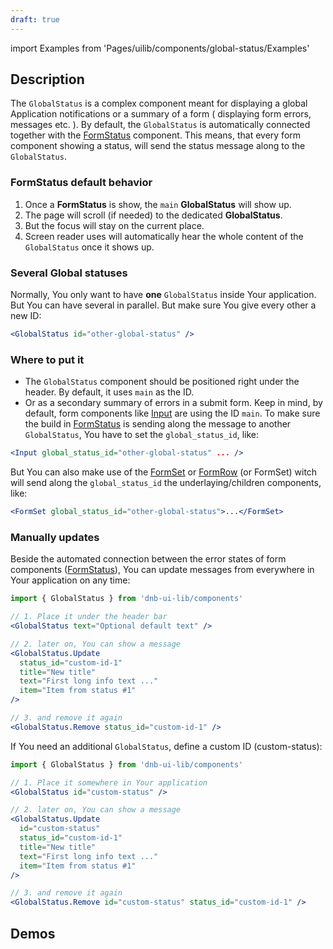 ```yaml
---
draft: true
---
```


import Examples from 'Pages/uilib/components/global-status/Examples'

## Description

The `GlobalStatus` is a complex component meant for displaying a global Application notifications or a summary of a form ( displaying form errors, messages etc. ).
By default, the `GlobalStatus` is automatically connected together with the [FormStatus](/uilib/components/form-status) component. This means, that every form component showing a status, will send the status message along to the `GlobalStatus`.

### FormStatus default behavior

1. Once a **FormStatus** is show, the `main` **GlobalStatus** will show up.
1. The page will scroll (if needed) to the dedicated **GlobalStatus**.
1. But the focus will stay on the current place.
1. Screen reader uses will automatically hear the whole content of the `GlobalStatus` once it shows up.

### Several Global statuses

Normally, You only want to have **one** `GlobalStatus` inside Your application. But You can have several in parallel. But make sure You give every other a new ID:

```jsx
<GlobalStatus id="other-global-status" />
```

### Where to put it

- The `GlobalStatus` component should be positioned right under the header. By default, it uses `main` as the ID.
- Or as a secondary summary of errors in a submit form. Keep in mind, by default, form components like [Input](/uilib/components/input) are using the ID `main`. To make sure the build in [FormStatus](/uilib/components/form-status) is sending along the message to another `GlobalStatus`, You have to set the `global_status_id`, like:

```jsx
<Input global_status_id="other-global-status" ... />
```

But You can also make use of the [FormSet](/uilib/components/form-set) or [FormRow](/uilib/components/form-row) (or FormSet) witch will send along the `global_status_id` the underlaying/children components, like:

```jsx
<FormSet global_status_id="other-global-status">...</FormSet>
```

### Manually updates

Beside the automated connection between the error states of form components ([FormStatus](/uilib/components/form-status)), You can update messages from everywhere in Your application on any time:

```jsx
import { GlobalStatus } from 'dnb-ui-lib/components'

// 1. Place it under the header bar
<GlobalStatus text="Optional default text" />

// 2. later on, You can show a message
<GlobalStatus.Update
  status_id="custom-id-1"
  title="New title"
  text="First long info text ..."
  item="Item from status #1"
/>

// 3. and remove it again
<GlobalStatus.Remove status_id="custom-id-1" />
```

If You need an additional `GlobalStatus`, define a custom ID (custom-status):

```jsx
import { GlobalStatus } from 'dnb-ui-lib/components'

// 1. Place it somewhere in Your application
<GlobalStatus id="custom-status" />

// 2. later on, You can show a message
<GlobalStatus.Update
  id="custom-status"
  status_id="custom-id-1"
  title="New title"
  text="First long info text ..."
  item="Item from status #1"
/>

// 3. and remove it again
<GlobalStatus.Remove id="custom-status" status_id="custom-id-1" />
```

## Demos

<Examples />
